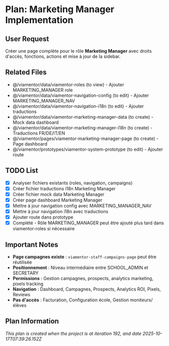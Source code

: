 # Plan: Marketing Manager Implementation

## User Request
Créer une page complète pour le rôle **Marketing Manager** avec droits d'accès, fonctions, actions et mise à jour de la sidebar.

## Related Files
- @/viamentor/data/viamentor-roles (to view) - Ajouter MARKETING_MANAGER role
- @/viamentor/data/viamentor-navigation-config (to edit) - Ajouter MARKETING_MANAGER_NAV
- @/viamentor/data/viamentor-navigation-i18n (to edit) - Ajouter traductions
- @/viamentor/data/viamentor-marketing-manager-data (to create) - Mock data dashboard
- @/viamentor/data/viamentor-marketing-manager-i18n (to create) - Traductions FR/DE/IT/EN
- @/viamentor/pages/viamentor-marketing-manager-page (to create) - Page dashboard
- @/viamentor/prototypes/viamentor-system-prototype (to edit) - Ajouter route

## TODO List
- [x] Analyser fichiers existants (roles, navigation, campaigns)
- [x] Créer fichier traductions i18n Marketing Manager
- [x] Créer fichier mock data Marketing Manager
- [x] Créer page dashboard Marketing Manager
- [x] Mettre à jour navigation config avec MARKETING_MANAGER_NAV
- [x] Mettre à jour navigation i18n avec traductions
- [x] Ajouter route dans prototype
- [x] Complété - Rôle MARKETING_MANAGER peut être ajouté plus tard dans viamentor-roles si nécessaire

## Important Notes
- **Page campagnes existe** : `viamentor-staff-campaigns-page` peut être réutilisée
- **Positionnement** : Niveau intermédiaire entre SCHOOL_ADMIN et SECRETARY
- **Permissions** : Gestion campagnes, prospects, analytics marketing, pixels tracking
- **Navigation** : Dashboard, Campagnes, Prospects, Analytics ROI, Pixels, Reviews
- **Pas d'accès** : Facturation, Configuration école, Gestion moniteurs/élèves
  
## Plan Information
*This plan is created when the project is at iteration 192, and date 2025-10-17T07:39:26.152Z*

